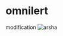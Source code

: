 # omnilert
modification
![arsha](https://user-images.githubusercontent.com/104976452/175029929-6d79f5f6-624c-4b94-aa7a-468e383c1802.png)
